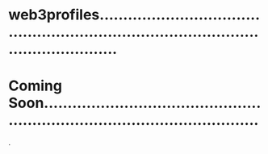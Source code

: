 # web3profiles..............................................................................................................
# Coming Soon...................................................................................................
.
